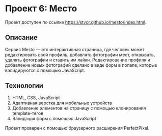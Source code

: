 # Проект 6: Место

Проект доступен по ссылке https://stvor.github.io/mesto/index.html.

## Описание
Сервис Mesto — это интерактивная страница, где человек может редактировать свой профиль, добавлять фотографии мест, открывать, удалять фотографии и ставить им лайки. Редактирование профиля и добавление новых фотографий сделано в виде форм в попапе, которые валидируются с помощью JavaScript.

## Технологии
1. HTML, CSS, JavaScript
2. Адаптивная верстка для мобильных устройств
3. Добавление элементов на страницу с помощью клонирования template-тегов
4. Валидация форм с помощью JavaScript

Проект проверен с помощью браузерного расширения PerfectPixel.
